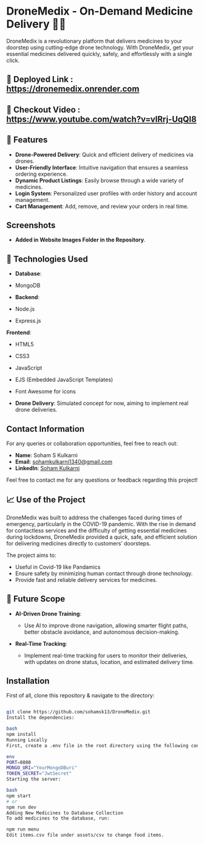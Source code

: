 #  DroneMedix - On-Demand Medicine Delivery 🚁💊
DroneMedix is a revolutionary platform that delivers medicines to your doorstep using cutting-edge drone technology. With DroneMedix, get your essential medicines delivered quickly, safely, and effortlessly with a single click.

## 🎥 Deployed Link : https://dronemedix.onrender.com
## 🎥 Checkout Video : https://www.youtube.com/watch?v=vIRrj-UqQI8 

## 🚀 Features

- **Drone-Powered Delivery**: Quick and efficient delivery of medicines via drones.
- **User-Friendly Interface**: Intuitive navigation that ensures a seamless ordering experience.
- **Dynamic Product Listings**: Easily browse through a wide variety of medicines.
- **Login System**: Personalized user profiles with order history and account management.
- **Cart Management**: Add, remove, and review your orders in real time.

## Screenshots
- **Added in Website Images Folder in the Repository**.

## 📱 Technologies Used

 - **Database**:
  - MongoDB

  - **Backend**:
  - Node.js
  - Express.js

  **Frontend**: 
  - HTML5
  - CSS3
  - JavaScript
  - EJS (Embedded JavaScript Templates)
  - Font Awesome for icons

- **Drone Delivery**: Simulated concept for now, aiming to implement real drone deliveries.
  
## Contact Information

For any queries or collaboration opportunities, feel free to reach out:

- **Name**: Soham S Kulkarni
- **Email**: [sohamkulkarni1340@gmail.com](mailto:sohamkulkarni1340@gmail.com)
- **LinkedIn**: [Soham Kulkarni](https://www.linkedin.com/in/soham-kulkarni-63b6b3250/)


Feel free to contact me for any questions or feedback regarding this project!

## 📈 Use of the Project

DroneMedix was built to address the challenges faced during times of emergency, particularly in the COVID-19 pandemic. With the rise in demand for contactless services and the difficulty of getting essential medicines during lockdowns, DroneMedix provided a quick, safe, and efficient solution for delivering medicines directly to customers’ doorsteps.

The project aims to:
- Useful in Covid-19 like Pandamics
- Ensure safety by minimizing human contact through drone technology.
- Provide fast and reliable delivery services for medicines.

## 🚀 Future Scope

- **AI-Driven Drone Training**: 
   - Use AI to improve drone navigation, allowing smarter flight paths, better obstacle avoidance, and autonomous decision-making.
  
- **Real-Time Tracking**: 
   - Implement real-time tracking for users to monitor their deliveries, with updates on drone status, location, and estimated delivery time.


## Installation

First of all, clone this repository & navigate to the directory:
```bash

git clone https://github.com/sohamsk13/DroneMedix.git
Install the dependencies:

bash
npm install
Running Locally
First, create a .env file in the root directory using the following content and make changes if required:

env
PORT=8080
MONGO_URI="YourMongoDBuri"
TOKEN_SECRET="JwtSecret"
Starting the server:

bash
npm start
# or
npm run dev
Adding New Medicines to Database Collection
To add medicines to the database, run:

npm run menu
Edit items.csv file under assets/csv to change food items.





